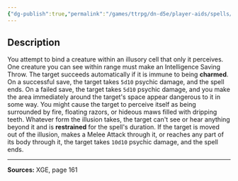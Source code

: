 ```yaml
---
{"dg-publish":true,"permalink":"/games/ttrpg/dn-d5e/player-aids/spells/level-6/mental-prison/","tags":["TTRPG/DND/5e","somatic","concentration","Spell"],"noteIcon":""}
---
```



## Description
You attempt to bind a creature within an illusory cell that only it perceives.
One creature you can see within range must make an Intelligence Saving Throw.
The target succeeds automatically if it is immune to being **charmed**.
On a successful save, the target takes `5d10` psychic damage, and the spell ends.
On a failed save, the target takes `5d10` psychic damage, and you make the area immediately around the target's space appear dangerous to it in some way.
You might cause the target to perceive itself as being surrounded by fire, floating razors, or hideous maws filled with dripping teeth.
Whatever form the illusion takes, the target can't see or hear anything beyond it and is **restrained** for the spell's duration.
If the target is moved out of the illusion, makes a Melee Attack through it, or reaches any part of its body through it, the target takes `10d10` psychic damage, and the spell ends.

---

**Sources:** XGE, page 161
